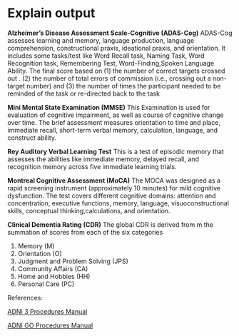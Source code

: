 # Explain output

**Alzheimer’s Disease Assessment Scale-Cognitive (ADAS-Cog)**
ADAS-Cog assesses learning and memory, language production, language comprehension, constructional praxis, ideational praxis, and orientation.
It includes some tasks/test like Word Recall task, Naming Task, Word Recognition task, Remembering Test, Word-Finding,Spoken Language Ability. The final score based on  (1) the number of correct targets crossed out .
(2) the number of total errors of commission (i.e., crossing out a non-target number) and (3) the number of times the participant needed to be reminded of the task or re-directed back  to the task

**Mini Mental State Examination (MMSE)**
This Examination is used for evaluation of cognitive impairment, as well as course of cognitive change over time. The brief assessment measures orientation to time and place, immediate recall, short-term verbal memory, calculation, language, and construct ability.

**Rey Auditory Verbal Learning Test**
This is a test of episodic memory that assesses the abilities like immediate memory, delayed recall, and recognition memory across five
immediate learning trials.

**Montreal Cognitive Assessment (MoCA)**
The MOCA was designed as a rapid screening instrument (approximately 10 minutes) for mild cognitive dysfunction. The test covers different cognitive domains: attention and concentration,
executive functions, memory, language, visuoconstructional skills, conceptual thinking,calculations, and orientation. 

**Clinical Dementia Rating (CDR)**
The global CDR is derived from m the summation of scores from each of the six categories
1. Memory (M)
2. Orientation (O)
3. Judgment and Problem Solving (JPS)
4. Community Affairs (CA)
5. Home and Hobbies (HH)
6. Personal Care (PC)

References:

[ADNI 3 Procedures Manual](https://adni.loni.usc.edu/wp-content/uploads/2012/10/ADNI3-Procedures-Manual_v3.0_20170627.pdf)

[ADNI GO Procedures Manual](https://adni.loni.usc.edu/wp-content/uploads/2008/07/ADNI_GO_Procedures_Manual_06102011.pdf)
